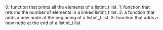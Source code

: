 0: function that prints all the elements of a listint_t list.
1: function that returns the number of elements in a linked listint_t list.
2: a function that adds a new node at the beginning of a listint_t list.
3: function that adds a new node at the end of a listint_t list
